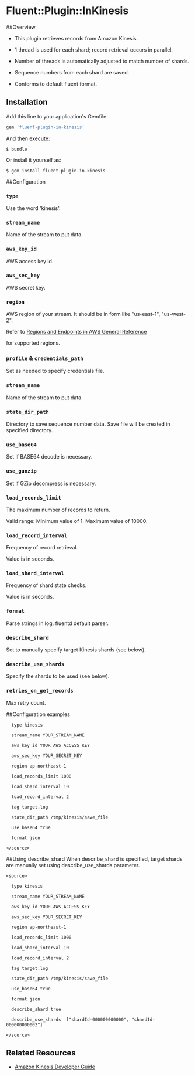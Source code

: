 # Fluent::Plugin::InKinesis

##Overview
  * This plugin retrieves records from Amazon Kinesis.
  
  * 1 thread is used for each shard; record retrieval occurs in parallel.
  
  * Number of threads is automatically adjusted to match number of shards.
  
  * Sequence numbers from each shard are saved.
  
  * Conforms to default fluent format.

## Installation

Add this line to your application's Gemfile:

```ruby
gem 'fluent-plugin-in-kinesis'
```

And then execute:

    $ bundle

Or install it yourself as:

    $ gem install fluent-plugin-in-kinesis


##Configuration
### `type`
  Use the word 'kinesis'.

### `stream_name`
  Name of the stream to put data.
 
### `aws_key_id`
  AWS access key id.
 
### `aws_sec_key`
  AWS secret key.
     
### `region`
  AWS region of your stream.
  It should be in form like "us-east-1", "us-west-2".
  
  Refer to [Regions and Endpoints in AWS General Reference](http://docs.aws.amazon.com/general/latest/gr/rande.html#ak_region)
  
  for supported regions.

### `profile` & `credentials_path`
  Set as needed to specify credentials file.
  
### `stream_name`
  Name of the stream to put data.
 
### `state_dir_path`
  Directory to save sequence number data.
  Save file will be created in specified directory.
  
### `use_base64`
  Set if BASE64 decode is necessary.
 
### `use_gunzip`
  Set if GZip decompress is necessary.

### `load_records_limit`
  The maximum number of records to return. 
  
  Valid range: Minimum value of 1. Maximum value of 10000.
 
### `load_record_interval`
  Frequency of record retrieval.
  
  Value is in seconds.
 
### `load_shard_interval`
  Frequency of shard state checks.
  
  Value is in seconds.
  
### `format`
  Parse strings in log.
  fluentd default parser.
  
### `describe_shard`
  Set to manually specify target Kinesis shards (see below). 
   
### `describe_use_shards`
  Specify the shards to be used (see below).
 
### `retries_on_get_records`
  Max retry count.


##Configuration examples
    <source>
    
      type kinesis
      
      stream_name YOUR_STREAM_NAME
      
      aws_key_id YOUR_AWS_ACCESS_KEY
      
      aws_sec_key YOUR_SECRET_KEY
    
      region ap-northeast-1
      
      load_records_limit 1000
      
      load_shard_interval 10
      
      load_record_interval 2
      
      tag target.log
      
      state_dir_path /tmp/kinesis/save_file
      
      use_base64 true
      
      format json
      
    </source>
    
##Using describe_shard
When describe_shard is specified, target shards are manually set using describe_use_shards parameter.

    <source>
    
      type kinesis
      
      stream_name YOUR_STREAM_NAME
      
      aws_key_id YOUR_AWS_ACCESS_KEY
      
      aws_sec_key YOUR_SECRET_KEY
    
      region ap-northeast-1
      
      load_records_limit 1000
      
      load_shard_interval 10
      
      load_record_interval 2
      
      tag target.log
      
      state_dir_path /tmp/kinesis/save_file
      
      use_base64 true
      
      format json
      
      describe_shard true
      
      describe_use_shards  ["shardId-000000000000", "shardId-000000000002"]
      
    </source>
    
## Related Resources

* [Amazon Kinesis Developer Guide](http://docs.aws.amazon.com/kinesis/latest/dev/introduction.html)      
